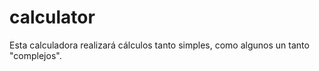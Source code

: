 # calculator

Esta calculadora realizará cálculos tanto simples, como algunos un tanto "complejos".
